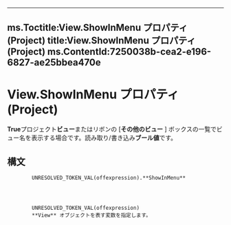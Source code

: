 

---
ms.Toctitle:View.ShowInMenu プロパティ (Project)
title:View.ShowInMenu プロパティ (Project)
ms.ContentId:7250038b-cea2-e196-6827-ae25bbea470e
---
# View.ShowInMenu プロパティ (Project)




**True**プロジェクト**ビュー**またはリボンの [**その他のビュー** ] ボックスの一覧でビュー名を表示する場合です。読み取り/書き込み**ブール値**です。

## 構文

            UNRESOLVED_TOKEN_VAL(offexpression).**ShowInMenu**




            UNRESOLVED_TOKEN_VAL(offexpression)
            **View** オブジェクトを表す変数を指定します。




